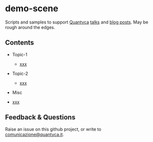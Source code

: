 # demo-scene

Scripts and samples to support [Quantyca](https://www.linkedin.com/company/quantyca/) [talks](https://www.slideshare.net/quantycabi) and [blog posts](https://medium.com/quantyca). May be rough around the edges. 


## Contents

- Topic-1
  - [xxx](yyy)  

- Topic-2
  - [xxx](yyy)
 
- Misc
 - [xxx](yyy)


## Feedback & Questions

Raise an issue on this github project, or write to [comunicazione@quantyca.it](comunicazione@quantyca.it).


